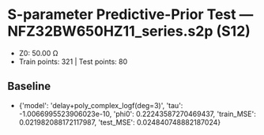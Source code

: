# S-parameter Predictive-Prior Test — NFZ32BW650HZ11_series.s2p (S12)
- Z0: 50.00 Ω
- Train points: 321  |  Test points: 80

## Baseline
- {'model': 'delay+poly_complex_logf(deg=3)', 'tau': -1.0066995523906023e-10, 'phi0': 0.22243587270469437, 'train_MSE': 0.021982088172117987, 'test_MSE': 0.024840748882187024}